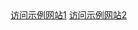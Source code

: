 <html>
	<head>
		<meta charset="utf-8">
	</head>
	<body>
		<a href="https://sunmyk.github.io/source/">访问示例网站1</a>
		<a href="https://sunmyk.github.io/source/">访问示例网站2</a>
	</body>
</html>
